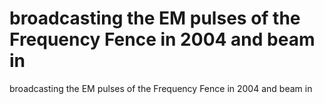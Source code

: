 # broadcasting the EM pulses of the Frequency Fence in 2004 and beam in

broadcasting the EM pulses of the Frequency Fence in 2004 and beam in